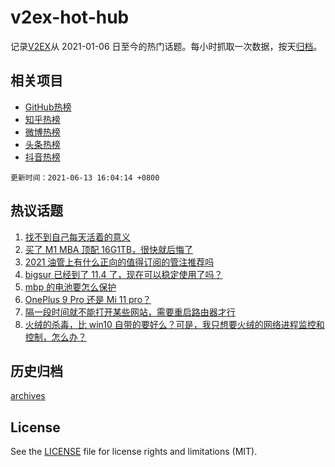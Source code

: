 # v2ex-hot-hub

 记录[V2EX](https://www.v2ex.com/)从 2021-01-06 日至今的热门话题。每小时抓取一次数据，按天[归档](archives)。
 
 ## 相关项目

- [GitHub热榜](https://github.com/snaildev/github-hot-hub)
- [知乎热榜](https://github.com/snaildev/zhihu-hot-hub)
- [微博热榜](https://github.com/snaildev/weibo-hot-hub)
- [头条热榜](https://github.com/snaildev/toutiao-hot-hub)
- [抖音热榜](https://github.com/snaildev/douyin-hot-hub)


 `更新时间：2021-06-13 16:04:14 +0800`

## 热议话题

1. [找不到自己每天活着的意义](https://www.v2ex.com/t/783089)
1. [买了 M1 MBA 顶配 16G1TB，很快就后悔了](https://www.v2ex.com/t/783112)
1. [2021 油管上有什么正向的值得订阅的管注推荐吗](https://www.v2ex.com/t/783183)
1. [bigsur 已经到了 11.4 了，现在可以稳定使用了吗？](https://www.v2ex.com/t/783100)
1. [mbp 的电池要怎么保护](https://www.v2ex.com/t/783125)
1. [OnePlus 9 Pro 还是 Mi 11 pro？](https://www.v2ex.com/t/783185)
1. [隔一段时间就不能打开某些网站，需要重启路由器才行](https://www.v2ex.com/t/783095)
1. [火绒的杀毒，比 win10 自带的要好么？可是，我只想要火绒的网络进程监控和控制，怎么办？](https://www.v2ex.com/t/783173)

## 历史归档

[archives](archives)

## License

See the [LICENSE](LICENSE) file for license rights and limitations (MIT).
